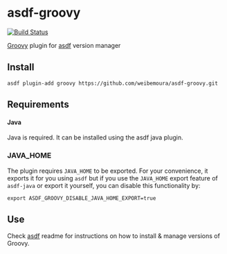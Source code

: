 # asdf-groovy

[![Build Status](https://travis-ci.org/weibemoura/asdf-groovy.svg?branch=master)](https://travis-ci.org/weibemoura/asdf-groovy)

[Groovy](http://groovy-lang.org/) plugin for [asdf](https://github.com/asdf-vm/asdf) version manager


## Install

```shell
asdf plugin-add groovy https://github.com/weibemoura/asdf-groovy.git
```

## Requirements

#### Java

Java is required. It can be installed using the asdf java plugin.

### JAVA_HOME

The plugin requires `JAVA_HOME` to be exported. For your convenience, it exports it for you using `asdf` but if you use the `JAVA_HOME` export feature of `asdf-java` or export it yourself, you can disable this functionality by:  
```shell
export ASDF_GROOVY_DISABLE_JAVA_HOME_EXPORT=true
```

## Use

Check [asdf](https://github.com/asdf-vm/asdf) readme for instructions on how to install & manage versions of Groovy.
